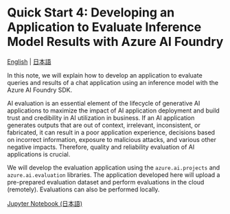 # Quick Start 4: Developing an Application to Evaluate Inference Model Results with Azure AI Foundry

[English](./README.md) | [日本語](./README.ja.md)

In this note, we will explain how to develop an application to evaluate queries and results of a chat application using an inference model with the Azure AI Foundry SDK.

AI evaluation is an essential element of the lifecycle of generative AI applications to maximize the impact of AI application deployment and build trust and credibility in AI utilization in business. If an AI application generates outputs that are out of context, irrelevant, inconsistent, or fabricated, it can result in a poor application experience, decisions based on incorrect information, exposure to malicious attacks, and various other negative impacts. Therefore, quality and reliability evaluation of AI applications is crucial.

We will develop the evaluation application using the `azure.ai.projects` and `azure.ai.evaluation` libraries. The application developed here will upload a pre-prepared evaluation dataset and perform evaluations in the cloud (remotely). Evaluations can also be performed locally.

[Jupyter Notebook (日本語)](./eval.ipynb)
